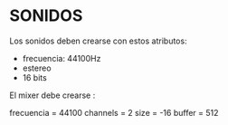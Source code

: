 SONIDOS
=======

Los sonidos deben crearse con estos atributos:

- frecuencia: 44100Hz
- estereo
- 16 bits

El mixer debe crearse :

frecuencia = 44100
channels = 2
size = -16
buffer = 512